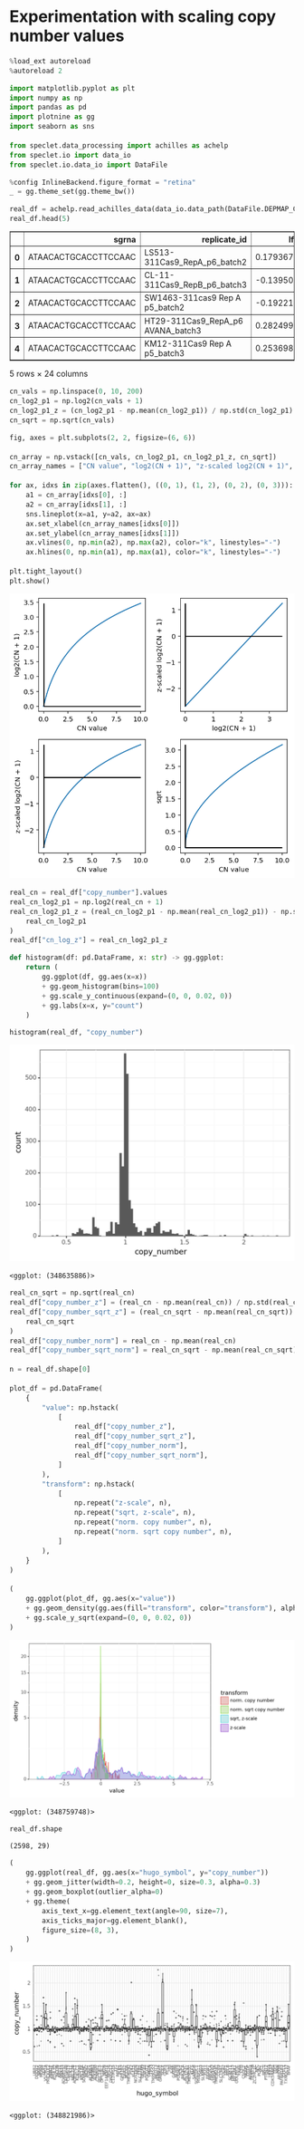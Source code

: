 # Experimentation with scaling copy number values

```python
%load_ext autoreload
%autoreload 2
```

```python
import matplotlib.pyplot as plt
import numpy as np
import pandas as pd
import plotnine as gg
import seaborn as sns

from speclet.data_processing import achilles as achelp
from speclet.io import data_io
from speclet.io.data_io import DataFile
```

```python
%config InlineBackend.figure_format = "retina"
_ = gg.theme_set(gg.theme_bw())
```

```python
real_df = achelp.read_achilles_data(data_io.data_path(DataFile.DEPMAP_CRC_SUBSAMPLE))
real_df.head(5)
```

<div>
<style scoped>
    .dataframe tbody tr th:only-of-type {
        vertical-align: middle;
    }

    .dataframe tbody tr th {
        vertical-align: top;
    }

    .dataframe thead th {
        text-align: right;
    }
</style>
<table border="1" class="dataframe">
  <thead>
    <tr style="text-align: right;">
      <th></th>
      <th>sgrna</th>
      <th>replicate_id</th>
      <th>lfc</th>
      <th>p_dna_batch</th>
      <th>genome_alignment</th>
      <th>hugo_symbol</th>
      <th>screen</th>
      <th>multiple_hits_on_gene</th>
      <th>sgrna_target_chr</th>
      <th>sgrna_target_pos</th>
      <th>...</th>
      <th>num_mutations</th>
      <th>any_deleterious</th>
      <th>any_tcga_hotspot</th>
      <th>any_cosmic_hotspot</th>
      <th>is_mutated</th>
      <th>copy_number</th>
      <th>lineage</th>
      <th>primary_or_metastasis</th>
      <th>is_male</th>
      <th>age</th>
    </tr>
  </thead>
  <tbody>
    <tr>
      <th>0</th>
      <td>ATAACACTGCACCTTCCAAC</td>
      <td>LS513-311Cas9_RepA_p6_batch2</td>
      <td>0.179367</td>
      <td>2</td>
      <td>chr2_157587191_-</td>
      <td>ACVR1C</td>
      <td>broad</td>
      <td>True</td>
      <td>2</td>
      <td>157587191</td>
      <td>...</td>
      <td>0</td>
      <td>NaN</td>
      <td>NaN</td>
      <td>NaN</td>
      <td>False</td>
      <td>0.964254</td>
      <td>colorectal</td>
      <td>primary</td>
      <td>True</td>
      <td>63.0</td>
    </tr>
    <tr>
      <th>1</th>
      <td>ATAACACTGCACCTTCCAAC</td>
      <td>CL-11-311Cas9_RepB_p6_batch3</td>
      <td>-0.139505</td>
      <td>3</td>
      <td>chr2_157587191_-</td>
      <td>ACVR1C</td>
      <td>broad</td>
      <td>False</td>
      <td>2</td>
      <td>157587191</td>
      <td>...</td>
      <td>0</td>
      <td>NaN</td>
      <td>NaN</td>
      <td>NaN</td>
      <td>False</td>
      <td>1.004888</td>
      <td>colorectal</td>
      <td>primary</td>
      <td>True</td>
      <td>NaN</td>
    </tr>
    <tr>
      <th>2</th>
      <td>ATAACACTGCACCTTCCAAC</td>
      <td>SW1463-311cas9 Rep A p5_batch2</td>
      <td>-0.192216</td>
      <td>2</td>
      <td>chr2_157587191_-</td>
      <td>ACVR1C</td>
      <td>broad</td>
      <td>True</td>
      <td>2</td>
      <td>157587191</td>
      <td>...</td>
      <td>0</td>
      <td>NaN</td>
      <td>NaN</td>
      <td>NaN</td>
      <td>False</td>
      <td>0.923384</td>
      <td>colorectal</td>
      <td>primary</td>
      <td>False</td>
      <td>66.0</td>
    </tr>
    <tr>
      <th>3</th>
      <td>ATAACACTGCACCTTCCAAC</td>
      <td>HT29-311Cas9_RepA_p6 AVANA_batch3</td>
      <td>0.282499</td>
      <td>3</td>
      <td>chr2_157587191_-</td>
      <td>ACVR1C</td>
      <td>broad</td>
      <td>True</td>
      <td>2</td>
      <td>157587191</td>
      <td>...</td>
      <td>0</td>
      <td>NaN</td>
      <td>NaN</td>
      <td>NaN</td>
      <td>False</td>
      <td>1.014253</td>
      <td>colorectal</td>
      <td>primary</td>
      <td>False</td>
      <td>44.0</td>
    </tr>
    <tr>
      <th>4</th>
      <td>ATAACACTGCACCTTCCAAC</td>
      <td>KM12-311Cas9 Rep A p5_batch3</td>
      <td>0.253698</td>
      <td>3</td>
      <td>chr2_157587191_-</td>
      <td>ACVR1C</td>
      <td>broad</td>
      <td>True</td>
      <td>2</td>
      <td>157587191</td>
      <td>...</td>
      <td>0</td>
      <td>NaN</td>
      <td>NaN</td>
      <td>NaN</td>
      <td>False</td>
      <td>1.048861</td>
      <td>colorectal</td>
      <td>primary</td>
      <td>NaN</td>
      <td>NaN</td>
    </tr>
  </tbody>
</table>
<p>5 rows × 24 columns</p>
</div>

```python
cn_vals = np.linspace(0, 10, 200)
cn_log2_p1 = np.log2(cn_vals + 1)
cn_log2_p1_z = (cn_log2_p1 - np.mean(cn_log2_p1)) / np.std(cn_log2_p1)
cn_sqrt = np.sqrt(cn_vals)
```

```python
fig, axes = plt.subplots(2, 2, figsize=(6, 6))

cn_array = np.vstack([cn_vals, cn_log2_p1, cn_log2_p1_z, cn_sqrt])
cn_array_names = ["CN value", "log2(CN + 1)", "z-scaled log2(CN + 1)", "sqrt"]

for ax, idxs in zip(axes.flatten(), ((0, 1), (1, 2), (0, 2), (0, 3))):
    a1 = cn_array[idxs[0], :]
    a2 = cn_array[idxs[1], :]
    sns.lineplot(x=a1, y=a2, ax=ax)
    ax.set_xlabel(cn_array_names[idxs[0]])
    ax.set_ylabel(cn_array_names[idxs[1]])
    ax.vlines(0, np.min(a2), np.max(a2), color="k", linestyles="-")
    ax.hlines(0, np.min(a1), np.max(a1), color="k", linestyles="-")

plt.tight_layout()
plt.show()
```

![png](999_030_scaling-copy-number_files/999_030_scaling-copy-number_6_0.png)

```python
real_cn = real_df["copy_number"].values
real_cn_log2_p1 = np.log2(real_cn + 1)
real_cn_log2_p1_z = (real_cn_log2_p1 - np.mean(real_cn_log2_p1)) - np.std(
    real_cn_log2_p1
)
real_df["cn_log_z"] = real_cn_log2_p1_z
```

```python
def histogram(df: pd.DataFrame, x: str) -> gg.ggplot:
    return (
        gg.ggplot(df, gg.aes(x=x))
        + gg.geom_histogram(bins=100)
        + gg.scale_y_continuous(expand=(0, 0, 0.02, 0))
        + gg.labs(x=x, y="count")
    )
```

```python
histogram(real_df, "copy_number")
```

![png](999_030_scaling-copy-number_files/999_030_scaling-copy-number_9_0.png)

    <ggplot: (348635886)>

```python
real_cn_sqrt = np.sqrt(real_cn)
real_df["copy_number_z"] = (real_cn - np.mean(real_cn)) / np.std(real_cn)
real_df["copy_number_sqrt_z"] = (real_cn_sqrt - np.mean(real_cn_sqrt)) / np.std(
    real_cn_sqrt
)
real_df["copy_number_norm"] = real_cn - np.mean(real_cn)
real_df["copy_number_sqrt_norm"] = real_cn_sqrt - np.mean(real_cn_sqrt)

n = real_df.shape[0]

plot_df = pd.DataFrame(
    {
        "value": np.hstack(
            [
                real_df["copy_number_z"],
                real_df["copy_number_sqrt_z"],
                real_df["copy_number_norm"],
                real_df["copy_number_sqrt_norm"],
            ]
        ),
        "transform": np.hstack(
            [
                np.repeat("z-scale", n),
                np.repeat("sqrt, z-scale", n),
                np.repeat("norm. copy number", n),
                np.repeat("norm. sqrt copy number", n),
            ]
        ),
    }
)

(
    gg.ggplot(plot_df, gg.aes(x="value"))
    + gg.geom_density(gg.aes(fill="transform", color="transform"), alpha=0.3)
    + gg.scale_y_sqrt(expand=(0, 0, 0.02, 0))
)
```

![png](999_030_scaling-copy-number_files/999_030_scaling-copy-number_10_0.png)

    <ggplot: (348759748)>

```python
real_df.shape
```

    (2598, 29)

```python
(
    gg.ggplot(real_df, gg.aes(x="hugo_symbol", y="copy_number"))
    + gg.geom_jitter(width=0.2, height=0, size=0.3, alpha=0.3)
    + gg.geom_boxplot(outlier_alpha=0)
    + gg.theme(
        axis_text_x=gg.element_text(angle=90, size=7),
        axis_ticks_major=gg.element_blank(),
        figure_size=(8, 3),
    )
)
```

![png](999_030_scaling-copy-number_files/999_030_scaling-copy-number_12_0.png)

    <ggplot: (348821986)>

```python

```
